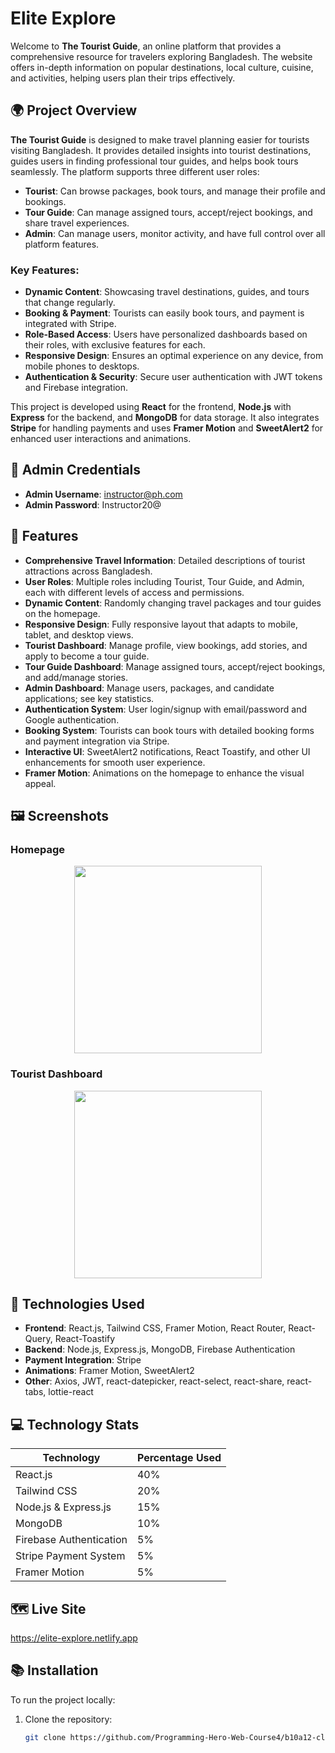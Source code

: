 # Elite Explore

Welcome to **The Tourist Guide**, an online platform that provides a comprehensive resource for travelers exploring Bangladesh. The website offers in-depth information on popular destinations, local culture, cuisine, and activities, helping users plan their trips effectively.

## 🌍 Project Overview

**The Tourist Guide** is designed to make travel planning easier for tourists visiting Bangladesh. It provides detailed insights into tourist destinations, guides users in finding professional tour guides, and helps book tours seamlessly. The platform supports three different user roles:

- **Tourist**: Can browse packages, book tours, and manage their profile and bookings.
- **Tour Guide**: Can manage assigned tours, accept/reject bookings, and share travel experiences.
- **Admin**: Can manage users, monitor activity, and have full control over all platform features.

### Key Features:

- **Dynamic Content**: Showcasing travel destinations, guides, and tours that change regularly.
- **Booking & Payment**: Tourists can easily book tours, and payment is integrated with Stripe.
- **Role-Based Access**: Users have personalized dashboards based on their roles, with exclusive features for each.
- **Responsive Design**: Ensures an optimal experience on any device, from mobile phones to desktops.
- **Authentication & Security**: Secure user authentication with JWT tokens and Firebase integration.

This project is developed using **React** for the frontend, **Node.js** with **Express** for the backend, and **MongoDB** for data storage. It also integrates **Stripe** for handling payments and uses **Framer Motion** and **SweetAlert2** for enhanced user interactions and animations.

## 👤 Admin Credentials

- **Admin Username**: instructor@ph.com
- **Admin Password**: Instructor20@

## 🚀 Features

- **Comprehensive Travel Information**: Detailed descriptions of tourist attractions across Bangladesh.
- **User Roles**: Multiple roles including Tourist, Tour Guide, and Admin, each with different levels of access and permissions.
- **Dynamic Content**: Randomly changing travel packages and tour guides on the homepage.
- **Responsive Design**: Fully responsive layout that adapts to mobile, tablet, and desktop views.
- **Tourist Dashboard**: Manage profile, view bookings, add stories, and apply to become a tour guide.
- **Tour Guide Dashboard**: Manage assigned tours, accept/reject bookings, and add/manage stories.
- **Admin Dashboard**: Manage users, packages, and candidate applications; see key statistics.
- **Authentication System**: User login/signup with email/password and Google authentication.
- **Booking System**: Tourists can book tours with detailed booking forms and payment integration via Stripe.
- **Interactive UI**: SweetAlert2 notifications, React Toastify, and other UI enhancements for smooth user experience.
- **Framer Motion**: Animations on the homepage to enhance the visual appeal.

## 🖼️ Screenshots

### Homepage

<div align="center">
  <img height="300" src="https://i.ibb.co.com/4KFVhJR/Screenshot-2025-01-20-191126.png">
</div>

### Tourist Dashboard

<div align="center">
  <img height="300" src="https://i.ibb.co.com/dDNJ9Ks/Screenshot-2025-01-20-190758.png">
</div>

## 🔧 Technologies Used

- **Frontend**: React.js, Tailwind CSS, Framer Motion, React Router, React-Query, React-Toastify
- **Backend**: Node.js, Express.js, MongoDB, Firebase Authentication
- **Payment Integration**: Stripe
- **Animations**: Framer Motion, SweetAlert2
- **Other**: Axios, JWT, react-datepicker, react-select, react-share, react-tabs, lottie-react

## 💻 Technology Stats

| **Technology**          | **Percentage Used** |
| ----------------------- | ------------------- |
| React.js                | 40%                 |
| Tailwind CSS            | 20%                 |
| Node.js & Express.js    | 15%                 |
| MongoDB                 | 10%                 |
| Firebase Authentication | 5%                  |
| Stripe Payment System   | 5%                  |
| Framer Motion           | 5%                  |

## 🗺️ Live Site

https://elite-explore.netlify.app

## 📚 Installation

To run the project locally:

1. Clone the repository:
   ```bash
   git clone https://github.com/Programming-Hero-Web-Course4/b10a12-client-side-arifhassansky.git
   ```
